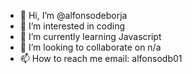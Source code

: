 - 👋 Hi, I’m @alfonsodeborja
- 👀 I’m interested in coding
- 🌱 I’m currently learning Javascript
- 💞️ I’m looking to collaborate on n/a
- 📫 How to reach me email: alfonsodb01

<!---
alfonsodeborja/alfonsodeborja is a ✨ special ✨ repository because its `README.md` (this file) appears on your GitHub profile.
You can click the Preview link to take a look at your changes.
--->
